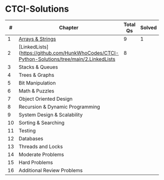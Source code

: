 # CTCI-Solutions


| #  	| Chapter                                                                                         	| Total Qs 	| Solved 	| Finished On 	| Revision Count 	|
|----	|-------------------------------------------------------------------------------------------------	|----------	|--------	|-------------	|----------------	|
| 1  	| [Arrays & Strings](https://github.com/HunkWhoCodes/CTCI-Solutions/tree/main/1.ArraysAndStrings) 	| 9        	| 1      	|             	|                	|
| 2  	| [LinkedLists](https://github.com/HunkWhoCodes/CTCI-Python-Solutions/tree/main/2.LinkedLists      	| 8        	|        	|             	|                	|
| 3  	| Stacks & Queues                                                                                 	|          	|        	|             	|                	|
| 4  	| Trees & Graphs                                                                                  	|          	|        	|             	|                	|
| 5  	| Bit Manipulation                                                                                	|          	|        	|             	|                	|
| 6  	| Math & Puzzles                                                                                  	|          	|        	|             	|                	|
| 7  	| Object Oriented Design                                                                          	|          	|        	|             	|                	|
| 8  	| Recursion & Dynamic Programming                                                                 	|          	|        	|             	|                	|
| 9  	| System Design & Scalability                                                                     	|          	|        	|             	|                	|
| 10 	| Sorting & Searching                                                                             	|          	|        	|             	|                	|
| 11 	| Testing                                                                                         	|          	|        	|             	|                	|
| 12 	| Databases                                                                                       	|          	|        	|             	|                	|
| 13 	| Threads and Locks                                                                               	|          	|        	|             	|                	|
| 14 	| Moderate Problems                                                                               	|          	|        	|             	|                	|
| 15 	| Hard Problems                                                                                   	|          	|        	|             	|                	|
| 16 	| Additional Review Problems                                                                      	|          	|        	|             	|                	|
